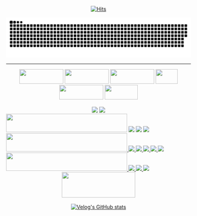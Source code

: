 <div align="center">
  
[![Hits](https://hits.seeyoufarm.com/api/count/incr/badge.svg?url=https%3A%2F%2Fgithub.com%2FJunTaeHahm&count_bg=%230C1117&title_bg=%230C1117&icon=cloudsmith.svg&icon_color=%23FFFFFF&title=Hello%21&edge_flat=false)](https://hits.seeyoufarm.com)
  
![snake gif](https://github.com/JunTaeHahm/JunTaeHahm/blob/output/github-contribution-grid-snake.svg)
  
<hr />


  <div>
    <img src="https://capsule-render.vercel.app/api?type=transparent&section=footer&text=Develop&fontColor=fff&fontSize=220&fontAlignY=60" height="40" width="120" />
    <img src="https://capsule-render.vercel.app/api?type=transparent&section=footer&text=System.&fontColor=ff522f&fontSize=220&fontAlignY=60" height="40" width="120" />
        <img src="https://capsule-render.vercel.app/api?type=transparent&section=footer&text=Develop&fontColor=fff&fontSize=220&fontAlignY=60" height="40" width="120" />
    <img src="https://capsule-render.vercel.app/api?type=transparent&section=footer&text=Life.&fontColor=ff522f&fontSize=450&fontAlignY=70" height="40" width="60" />
        <img src="https://capsule-render.vercel.app/api?type=transparent&section=footer&text=Develop&fontColor=fff&fontSize=220&fontAlignY=60" height="40" width="120" />
    <img src="https://capsule-render.vercel.app/api?type=transparent&section=footer&text=Myself.&fontColor=ff522f&fontSize=270&fontAlign=50&fontAlignY=70" height="40" width="90" />

  </div>
  <br />

  <img src="https://i.pinimg.com/originals/48/89/0c/48890c0cba7202893720081996ccbc1f.gif" width="400"/>
  <img src="https://i.pinimg.com/originals/48/7e/8e/487e8eeecedf506903840cc00f91e428.gif" width="400"/>
</div>

<div align="center">
  <div align="left">
    <img src="https://capsule-render.vercel.app/api?type=transparent&section=footer&text=CHANNEL&fontColor=6ca4fb&fontSize=60&fontAlignY=80&fontAlign=78" height="50" width="330" />
    <a href="mailto:jth5287@icloud.com,ahuuae_@kakao.com,jth5287@naver.com"><img src="https://img.shields.io/badge/Mail-ffffff?style=for-the-badge&logo=apple&logoColor=black"></a>
    <a href="https://velog.io/@ahuuae"><img src="https://img.shields.io/badge/Velog-ffffff?style=for-the-badge&logo=Velog&logoColor=black"/></a>
    <a href="https://www.instagram.com/ahuuae/"><img src="https://img.shields.io/badge/Instagram-ffffff?style=for-the-badge&logo=Instagram&logoColor=black"/>
  </div>
    
  <div align="left">
   <img src="https://capsule-render.vercel.app/api?type=transparent&section=footer&text=SKILL&fontColor=6ca4fb&fontSize=60&fontAlignY=80&fontAlign=78" height="50" width="330" />
    <img src="https://img.shields.io/badge/HTML5-ffffff?style=for-the-badge&logo=HTML5&logoColor=E34F26"/>
    <img src="https://img.shields.io/badge/CSS3-ffffff?style=for-the-badge&logo=CSS3&logoColor=1572B6"/>
    <img src="https://img.shields.io/badge/JavaScript-ffffff?style=for-the-badge&logo=JavaScript&logoColor=F7DF1E"/>
    <img src="https://img.shields.io/badge/TypeScript-ffffff?style=for-the-badge&logo=TypeScript&logoColor=#3178C6"/>
    <img src="https://img.shields.io/badge/React-ffffff?style=for-the-badge&logo=react&logoColor=61DAFB"/><br />
   <img src="https://capsule-render.vercel.app/api?type=transparent&section=footer&text=SOFTWARE&fontColor=6ca4fb&fontSize=60&fontAlignY=80&fontAlign=78" height="50" width="330" />
    <img src="https://img.shields.io/badge/Visual Studio Code-ffffff?style=for-the-badge&logo=Visual Studio Code&logoColor=007ACC"/>
    <img src="https://img.shields.io/badge/GitHub-ffffff?style=for-the-badge&logo=GitHub&logoColor=black"/>
    <img src="https://img.shields.io/badge/Figma-ffffff?style=for-the-badge&logo=Figma&logoColor=F24E1E"/>
  </div>
    
  <div align="center">
    <img src="https://capsule-render.vercel.app/api?type=transparent&section=footer&text=POST&fontColor=59c251&fontSize=100&fontAlignY=100&fontAlign=50" height="70" width="200" />
    
[![Velog's GitHub stats](https://velog-readme-stats.vercel.app/api?name=ahuuae&color=white)](https://velog.io/@ahuuae)
    
  </div>
</div>
    
  


